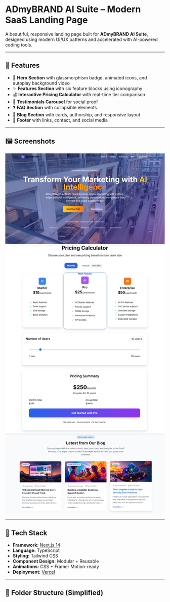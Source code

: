 # ADmyBRAND AI Suite – Modern SaaS Landing Page

A beautiful, responsive landing page built for **ADmyBRAND AI Suite**, designed using modern UI/UX patterns and accelerated with AI-powered coding tools.

---

## 🚀 Features

- 🎯 **Hero Section** with glassmorphism badge, animated icons, and autoplay background video
- ✨ **Features Section** with six feature blocks using iconography
- 💰 **Interactive Pricing Calculator** with real-time tier comparison
- 🧠 **Testimonials Carousel** for social proof
- ❓ **FAQ Section** with collapsible elements
- 📖 **Blog Section** with cards, authorship, and responsive layout
- 🧾 **Footer** with links, contact, and social media

---

## 🖼 Screenshots

![Hero Section](./public/assets/screenshots/hero.png)
![Pricing Calculator](./public/assets/screenshots/pricing-1.png)
![Pricing Calculator](./public/assets/screenshots/pricing-2.png)
![Blog Section](./public/assets/screenshots/blog.png)

---

## 🧱 Tech Stack

- **Framework:** [Next.js 14](https://nextjs.org/)
- **Language:** TypeScript
- **Styling:** Tailwind CSS
- **Component Design:** Modular + Reusable
- **Animations:** CSS + Framer Motion-ready
- **Deployment:** [Vercel](https://vercel.com)

---

## 📁 Folder Structure (Simplified)

